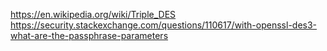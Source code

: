 https://en.wikipedia.org/wiki/Triple_DES
https://security.stackexchange.com/questions/110617/with-openssl-des3-what-are-the-passphrase-parameters